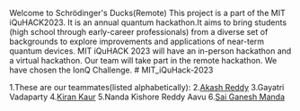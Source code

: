Welcome to Schrödinger's Ducks(Remote)
This project is a part of the MIT iQuHACK2023. It is an annual quantum hackathon.It aims to bring students (high school through early-career professionals) from a diverse set of backgrounds to explore improvements and applications of near-term quantum devices. MIT iQuHACK 2023 will have an in-person hackathon and a virtual hackathon. Our team will take part in the remote hackathon. We have chosen the IonQ Challenge. # MIT_iQuHack-2023

1.These are our teammates(listed alphabetically):
2.[Akash Reddy](https://github.com/Akash6300)
3.Gayatri Vadaparty
4.[Kiran Kaur](https://github.com/KyranKaur)
5.Nanda Kishore Reddy Aavu
6.[Sai Ganesh Manda](https://github.com/mvsg2)

